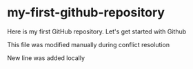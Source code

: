 # my-first-github-repository
Here is my first GitHub repository. Let's get started with Github

This file was modified manually during conflict resolution

New line was added locally